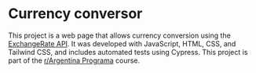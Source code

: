 # Currency conversor

This project is a web page that allows currency conversion using the [ExchangeRate API](https://www.exchangerate-api.com/). It was developed with JavaScript, HTML, CSS, and Tailwind CSS, and includes automated tests using Cypress. This project is part of the [r/Argentina Programa](https://argentinaprograma.com) course.
